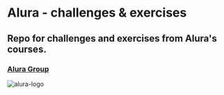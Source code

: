 # Alura - challenges & exercises
## Repo for challenges and exercises from Alura's courses.
### <a href="https://www.alura.com.br/">Alura Group</a>

![alura-logo](alura-logo.png)
